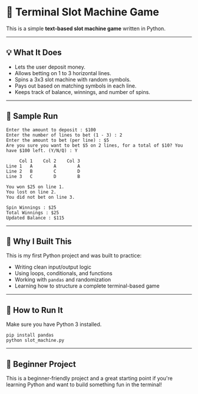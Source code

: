 # 🎰 Terminal Slot Machine Game

This is a simple **text-based slot machine game** written in Python.

---

## 💡 What It Does

- Lets the user deposit money.  
- Allows betting on 1 to 3 horizontal lines.  
- Spins a 3x3 slot machine with random symbols.  
- Pays out based on matching symbols in each line.  
- Keeps track of balance, winnings, and number of spins.  

---

## 📸 Sample Run

```
Enter the amount to deposit : $100  
Enter the number of lines to bet (1 - 3) : 2  
Enter the amount to bet (per line) : $5  
Are you sure you want to bet $5 on 2 lines, for a total of $10? You have $100 left. (Y/N/Q) : Y

     Col 1    Col 2    Col 3  
Line 1   A        A        A  
Line 2   B        C        D  
Line 3   C        D        B  

You won $25 on line 1.  
You lost on line 2.  
You did not bet on line 3.

Spin Winnings : $25  
Total Winnings : $25  
Updated Balance : $115  
```

---

## 🧠 Why I Built This

This is my first Python project and was built to practice:

- Writing clean input/output logic  
- Using loops, conditionals, and functions  
- Working with `pandas` and randomization  
- Learning how to structure a complete terminal-based game

---

## 📁 How to Run It

Make sure you have Python 3 installed.

```
pip install pandas
python slot_machine.py
```

---

## 🔰 Beginner Project

This is a beginner-friendly project and a great starting point if you're learning Python and want to build something fun in the terminal!

